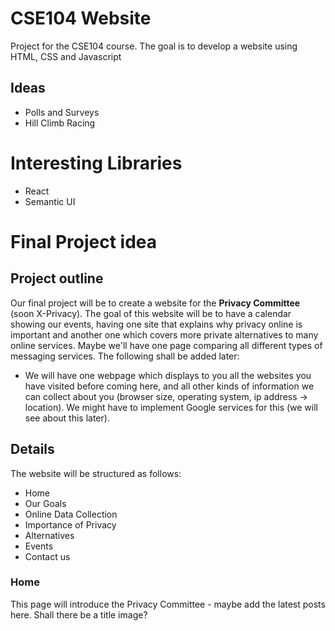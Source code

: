 # CSE104 Website

Project for the CSE104 course. The goal is to develop a website using HTML, CSS and Javascript

## Ideas
- Polls and Surveys
- Hill Climb Racing

# Interesting Libraries
- React
- Semantic UI

# Final Project idea
## Project outline
Our final project will be to create a website for the **Privacy Committee** (soon X-Privacy). The goal of this website will be to have a calendar showing our events, having one site that explains why privacy online is important and another one which covers more private alternatives to many online services. 
Maybe we'll have one page comparing all different types of messaging services.
The following shall be added later:
- We will have one webpage which displays to you all the websites you have visited before coming here, and all other kinds of information we can collect about you (browser size, operating system, ip address -> location). We might have to implement Google services for this (we will see about this later).

## Details
The website will be structured as follows:
- Home
- Our Goals
- Online Data Collection
- Importance of Privacy
- Alternatives
- Events
- Contact us

### Home
This page will introduce the Privacy Committee - maybe add the latest posts here. Shall there be a title image?